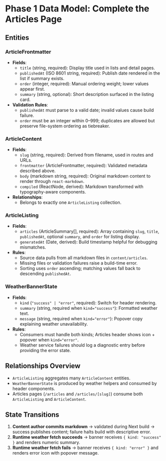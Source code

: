 # Phase 1 Data Model: Complete the Articles Page

## Entities

### ArticleFrontmatter
- **Fields**:
  - `title` (string, required): Display title used in lists and detail pages.
  - `publishedAt` (ISO 8601 string, required): Publish date rendered in the list if summary exists.
  - `order` (integer, required): Manual ordering weight; lower values appear first.
  - `summary` (string, optional): Short description surfaced in the listing card.
- **Validation Rules**:
  - `publishedAt` must parse to a valid date; invalid values cause build failure.
  - `order` must be an integer within 0–999; duplicates are allowed but preserve file-system ordering as tiebreaker.

### ArticleContent
- **Fields**:
  - `slug` (string, required): Derived from filename, used in routes and URLs.
  - `frontmatter` (ArticleFrontmatter, required): Validated metadata described above.
  - `body` (markdown string, required): Original markdown content to render through `react-markdown`.
  - `compiled` (ReactNode, derived): Markdown transformed with typography-aware components.
- **Relationships**:
  - Belongs to exactly one `ArticleListing` collection.

### ArticleListing
- **Fields**:
  - `articles` (ArticleSummary[], required): Array containing `slug`, `title`, `publishedAt`, optional `summary`, and `order` for listing display.
  - `generatedAt` (Date, derived): Build timestamp helpful for debugging mismatches.
- **Rules**:
  - Source data pulls from all markdown files in `content/articles`.
  - Missing files or validation failures raise a build-time error.
  - Sorting uses `order` ascending; matching values fall back to descending `publishedAt`.

### WeatherBannerState
- **Fields**:
  - `kind` (`"success" | "error"`, required): Switch for header rendering.
  - `summary` (string, required when `kind="success"`): Formatted weather text.
  - `message` (string, required when `kind="error"`): Popover copy explaining weather unavailability.
- **Rules**:
  - Consumers must handle both kinds; Articles header shows icon + popover when `kind="error"`.
  - Weather service failures should log a diagnostic entry before providing the error state.

## Relationships Overview
- `ArticleListing` aggregates many `ArticleContent` entities.
- `WeatherBannerState` is produced by weather helpers and consumed by header components.
- Articles pages (`/articles` and `/articles/[slug]`) consume both `ArticleListing` and `ArticleContent`.

## State Transitions
1. **Content author commits markdown** → validated during Next build → success publishes content; failure halts build with descriptive error.
2. **Runtime weather fetch succeeds** → banner receives `{ kind: "success" }` and renders numeric summary.
3. **Runtime weather fetch fails** → banner receives `{ kind: "error" }` and renders error icon with popover message.
